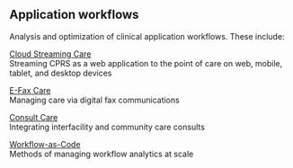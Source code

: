 ## Application workflows
Analysis and optimization of clinical application workflows.  These include:

[Cloud Streaming Care](https://github.com/cloudvista/app-flows/tree/main/appstream#app-stream-workflow)  
Streaming CPRS as a web application to the point of care on web, mobile, tablet, and desktop devices

[E-Fax Care](https://github.com/cloudvista/app-flows/tree/main/e-fax#e-fax-workflow)  
Managing care via digital fax communications  

[Consult Care](https://github.com/cloudvista/app-flows/tree/main/consults#interfacility-consults-workflow)  
Integrating interfacility and community care consults  

[Workflow-as-Code](https://github.com/cloudvista/app-flows/tree/main/workflow-as-code#workflow-as-code)  
Methods of managing workflow analytics at scale

  
